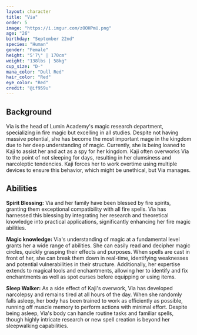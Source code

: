 ```yaml
---
layout: character
title: "Via"
order: 5
image: "https://i.imgur.com/zOOHPmU.png"
age: "26"
birthday: "September 22nd"
species: "Human"
gender: "Female"
height: "5'7\" | 170cm"
weight: "138lbs | 58kg"
cup_size: "D-"
mana_color: "Dull Red"
hair_color: "Red"
eye_color: "Red"
credit: "@if959u"
---
```


## Background

Via is the head of Lumin Academy's magic research department, specializing in fire magic but excelling in all studies. Despite not having massive potential, she has become the most important mage in the kingdom due to her deep understanding of magic. Currently, she is being loaned to Kaji to assist her and act as a spy for her kingdom. Kaji often overworks Via to the point of not sleeping for days, resulting in her clumsiness and narcoleptic tendencies. Kaji forces her to work overtime using multiple devices to ensure this behavior, which might be unethical, but Via manages.

## Abilities

**Spirit Blessing:** Via and her family have been blessed by fire spirits, granting them exceptional compatibility with all fire spells. Via has harnessed this blessing by integrating her research and theoretical knowledge into practical applications, significantly enhancing her fire magic abilities.

**Magic knowledge:** Via's understanding of magic at a fundamental level grants her a wide range of abilities. She can easily read and decipher magic circles, quickly grasping their effects and purposes. When spells are cast in front of her, she can break them down in real-time, identifying weaknesses and potential vulnerabilities in their structure. Additionally, her expertise extends to magical tools and enchantments, allowing her to identify and fix enchantments as well as spot curses before equipping or using items.

**Sleep Walker:** As a side effect of Kaji's overwork, Via has developed narcolepsy and remains tired at all hours of the day. When she randomly falls asleep, her body has been trained to work as efficiently as possible, running off muscle memory to perform actions with minimal effort. Despite being asleep, Via's body can handle routine tasks and familiar spells, though highly intricate research or new spell creation is beyond her sleepwalking capabilities.
